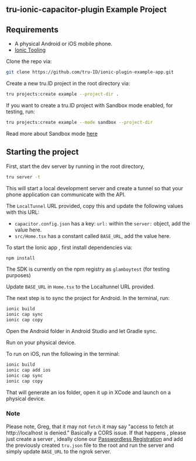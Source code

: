## tru-ionic-capacitor-plugin Example Project

## Requirements

- A physical Android or iOS mobile phone.
- [Ionic Tooling](https://ionicframework.com/docs/react/your-first-app#install-ionic-tooling)

Clone the repo via:

```bash
git clone https://github.com/tru-ID/ionic-plugin-example-app.git
```

Create a new tru.ID project in the root directory via:

```bash
tru projects:create example --project-dir .
```

If you want to create a tru.ID project with Sandbox mode enabled, for testing, run:

```bash
tru projects:create example --mode sandbox --project-dir
```

Read more about Sandbox mode [here](https://developer.tru.id/docs/sandbox)

## Starting the project

First, start the dev server by running in the root directory,

```bash
tru server -t
```

This will start a local development server and create a tunnel so that your phone application can communicate with the API.

The `LocalTunnel` URL provided, copy this and update the following values with this URL:

- `capacitor.config.json` has a key: `url:` within the `server:` object, add the value here.
- `src/Home.tsx` has a constant called `BASE_URL`, add the value here.

To start the Ionic app , first install dependencies via:

```bash
npm install
```

The SDK is currently on the npm registry as `glamboytest` (for testing purposes)

Update `BASE_URL` in `Home.tsx` to the Localtunnel URL provided.

The next step is to sync the project for Android. In the terminal, run:

```bash
ionic build
ionic cap sync
ionic cap copy
```

Open the Android folder in Android Studio and let Gradle sync.

Run on your physical device.

To run on iOS, run the following in the terminal:

```bash
ionic build
ionic cap add ios
ionic cap sync
ionic cap copy
```

That will generate an ios folder, open it up in XCode and launch on a physical device.

### Note

Please note, Greg, that it may not `fetch` it may say "access to fetch at http://localhost is denied." Basically a CORS issue. If that happens , please just create a server , ideally clone our [Passwordless Registration](https://github.com/tru-ID/passwordless-auth-phonecheck) and add the previously created `tru.json` file to the root and run the server and simply update `BASE_URL` to the ngrok server.
